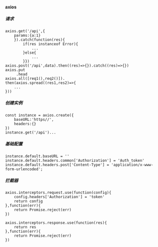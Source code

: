 #### axios
##### 请求
    axios.get('/api',{
        params:{a:1}
        }).catch(function(res){
            if(res instanceof Error){
                ...
            }else{
                ...
            }})
    axios.post('/api',data).then((res)=>{}).catch((res)=>{})
    axios.put
         .head
    axios.all([req1(),req2()]).
    then(axios.spread((res1,res2)=>{
        ...
    }))

##### 创建实例
    const instance = axios.create({
        baseURL:'https//',
        headers:{}
    })
    instance.get('/api')...
##### 基础配置 
    instance.default.baseURL = ''
    instance.default.headers.common['Authorization'] = 'Auth_token'
    instance.default.headers.post['Content-Type'] = 'application/x-www-form-urlencoded';

##### 拦截器
    axios.interceptors.request.use(function(config){
        config.headers['Authorization'] = 'token'
        return config
    },function(err){
        return Promise.reject(err)
    })

    axios.interceptors.response.use(function(res){
        return res
    },function(err){
        return Promise.reject(err)
    })